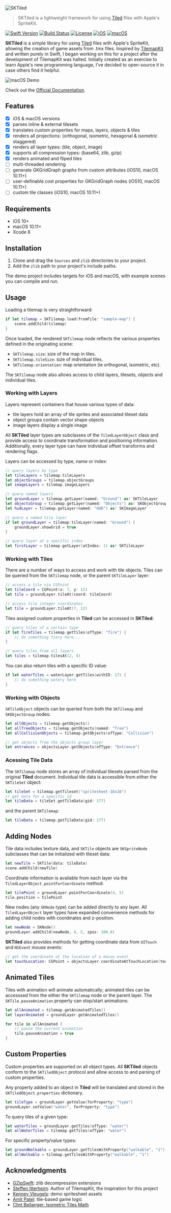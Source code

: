 ![SKTiled](docs/Images/header.png)

> SKTiled is a lightweight framework for using [Tiled](http://www.mapeditor.org) files with Apple's SpriteKit.

[![Swift Version][swift-image]][swift-url]
[![Build Status][travis-image]][travis-url]
[![License][license-image]][license-url]
[![iOS][ios-image]][ios-url]
[![macOS][macos-image]][macos-url]


**SKTiled** is a simple library for using [Tiled](http://www.mapeditor.org) files with Apple's SpriteKit, allowing the creation of game assets from .tmx files. Inspired by [TilemapKit](http://tilemapkit.com) and written purely in Swift, I began working on this for a project after the development of TilemapKit was halted. Initially created as an exercise to learn Apple's new programming language, I've decided to open-source it in case others find it helpful.


![macOS Demo](docs/Images/demo-macos-iso.png)


Check out the [Official Documentation](https://mfessenden.github.io/SKTiled).

## Features

- [x] iOS & macOS versions
- [x] parses inline & external tilesets
- [x] translates custom properties for maps, layers, objects & tiles
- [x] renders all projections: (orthogonal, isometric, hexagonal & isometric staggered)
- [x] renders all layer types: (tile, object, image)
- [x] supports all compression types: (base64, zlib, gzip)
- [x] renders animated and fliped tiles
- [ ] multi-threaded rendering
- [ ] generate GKGridGraph graphs from custom attributes (iOS10, macOS 10.11+)
- [ ] user-definable cost properties for GKGridGraph nodes (iOS10, macOS 10.11+)
- [ ] custom tile classes (iOS10, macOS 10.11+)

## Requirements

- iOS 10+
- macOS 10.11+
- Xcode 8

## Installation

1. Clone and drag the `Sources` and `zlib` directories to your project.  
2. Add the `zlib` path to your project's include paths.  

The demo project includes targets for iOS and macOS, with example scenes you can compile and run.


## Usage

Loading a tilemap is very straightforward:

```swift
if let tilemap = SKTilemap.load(fromFile: "sample-map") {
    scene.addChild(tilemap)
}
```
Once loaded, the rendered `SKTilemap` node reflects the various properties defined in the originating scene:

- `SKTilemap.size`: size of the map in tiles.
- `SKTilemap.tileSize`: size of individual tiles.
- `SKTilemap.orientation`: map orientation (ie orthogonal, isometric, etc).


The `SKTilemap` node also allows access to child layers, tilesets, objects and individual tiles.

### Working with Layers

Layers represent containers that house various types of data: 

- tile layers hold an array of tile sprites and associated tileset data
- object groups contain vector shape objects
- image layers display a single image

All **SKTiled** layer types are subclasses of the `TiledLayerObject` class and provide access to coordinate transformation and positioning information. Additionally, every layer type can have individual offset transforms and rendering flags.  

Layers can be accessed by type, name or index:

```swift
// query layers by type
let tileLayers = tilemap.tileLayers
let objectGroups = tilemap.objectGroups
let imageLayers = tilemap.imageLayers

// query named layers
let groundLayer = tilemap.getLayer(named: "Ground") as! SKTileLayer
let objectsGroup = tilemap.getLayer(named: "Objects") as! SKObjectGroup
let hudLayer = tilemap.getLayer(named: "HUD") as! SKImageLayer

// query a named tile layer
if let groundLayer = tilemap.tileLayer(named: "Ground") {
    groundLayer.showGrid = true
}

// query layer at a specific index
let firstLayer = tilemap.getLayer(atIndex: 1) as! SKTileLayer
```

### Working with Tiles

There are a number of ways to access and work with tile objects. Tiles can be queried from the `SKTilemap` node, or the parent `SKTileLayer` layer: 

```swift
// access a tile via CGPoint
let tileCoord = CGPoint(x: 7, y: 12)
let tile = groundLayer.tileAt(coord: tileCoord)

// access tile integer coordinates
let tile = groundLayer.tileAt(7, 12)
```

Tiles assigned custom properties in **Tiled** can be accessed in **SKTiled**:

```swift
// query tiles of a certain type
if let fireTiles = tilemap.getTiles(ofType: "fire") {
    // do something fiery here...
}

// query tiles from all layers
let tiles = tilemap.tilesAt(2, 4)
```

You can also return tiles with a specific ID value:

```swift
if let waterTiles = waterLayer.getTiles(withID: 17) {
    // do something watery here
}
```

### Working with Objects

`SKTileObject` objects can be queried from both the `SKTilemap` and `SKObjectGroup` nodes:

```swift
let allObjects = tilemap.getObjects()
let allTreeObjects = tilemap.getObjects(named: "Tree")
let allCollisionObjects = tilemap.getObjects(ofType: "Collision")

// get objects from the objects group layer
let entrances = objectsLayer.getObjects(ofType: "Entrance")
```

### Acessing Tile Data

The `SKTilemap` node stores an array of individual tilesets parsed from the original **Tiled** document. Individual tile data is accessible from either the `SKTileSet` object:

```swift
let tileSet = tilemap.getTileset("spritesheet-16x16")
// get data for a specific id
let tileData = tileSet.getTileData(gid: 177)
```

and the parent `SKTilemap`:

```swift
let tileData = tilemap.getTileData(gid: 177)
```


## Adding Nodes

Tile data includes texture data, and `SKTile` objects are `SKSpriteNode` subclasses that can be initialized with tileset data:

```swift
let newTile = SKTile(data: tileData)
scene.addChild(newTile)
```

Coordinate information is available from each layer via the `TiledLayerObject.pointForCoordinate` method:

```swift
let tilePoint = groundLayer.pointForCoordinate(4, 5)
tile.position = tilePoint
```

New nodes (any `SKNode` type) can be added directly to any layer. All `TiledLayerObject` layer types have expanded convenience methods for adding child nodes with coordinates and z-position.

```swift
let newNode = SKNode()
groundLayer.addChild(newNode, 4, 5, zpos: 100.0)
```

**SKTiled** also provides methods for getting coordinate data from `UITouch` and `NSEvent` mouse events:

```swift
// get the coordinate at the location of a mouse event
let touchLocation: CGPoint = objectsLayer.coordinateAtTouchLocation(touch)
```

## Animated Tiles

Tiles with animation will animate automatically; animated tiles can be accesssed from the either the `SKTilemap` node or the parent layer. The `SKTile.pauseAnimation` property can stop/start animations:

```swift
let allAnimated = tilemap.getAnimatedTiles()
let layerAnimated = groundLayer.getAnimatedTiles()

for tile in allAnimated {
    // pause the current animation
    tile.pauseAnimation = true
}
```

## Custom Properties

Custom properties are supported on all object types. All **SKTiled** objects conform to the `SKTiledObject` protocol and allow access to and parsing of custom properties. 

Any property added to an object in **Tiled** will be translated and stored in the `SKTiledObject.properties` dictionary.

```swift
let tileType = groundLayer.getValue(forProperty: "type")
groundLayer.setValue("water", forProperty: "type")
```

To query tiles of a given type:

```swift
let waterTiles = groundLayer.getTiles(ofType: "water")
let allWaterTiles = tilemap.getTiles(ofType: "water")
```

For specific property/value types:

```swift
let groundWalkable = groundLayer.getTilesWithProperty("walkable", "1")
let allWalkable = tilemap.getTilesWithProperty("walkable", "1")
```

## Acknowledgments

- [GZipSwift](https://github.com/1024jp/GzipSwift): zlib decompression extensions
- [Steffen Itterheim](http://www.learn-cocos2d.com): Author of TilemapKit, the inspiration for this project
- [Kenney Vleugels](http://www.kenney.nl): demo spritesheet assets
- [Amit Patel](http://www-cs-students.stanford.edu/~amitp/gameprog.html): tile-based game logic
- [Clint Bellanger: Isometric Tiles Math](http://clintbellanger.net/articles/isometric_math)


[swift-image]:https://img.shields.io/badge/Swift-3.0-brightgreen.svg
[swift-url]: https://swift.org/
[license-image]:https://img.shields.io/badge/License-MIT-blue.svg
[license-url]:https://github.com/mfessenden/SKTiled/blob/master/LICENSE
[travis-image]:https://travis-ci.org/mfessenden/SKTiled.svg?branch=master
[travis-url]:https://travis-ci.org/mfessenden/SKTiled
[ios-image]:https://img.shields.io/badge/platform-ios-lightgrey.svg
[ios-url]:http://www.apple.com/ios/ios-10
[macos-image]:https://img.shields.io/badge/platform-macos-lightgrey.svg
[macos-url]:http://www.apple.com/macos
